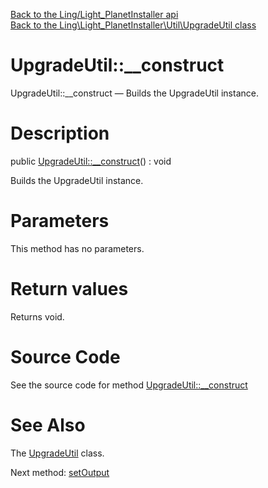 [Back to the Ling/Light_PlanetInstaller api](https://github.com/lingtalfi/Light_PlanetInstaller/blob/master/doc/api/Ling/Light_PlanetInstaller.md)<br>
[Back to the Ling\Light_PlanetInstaller\Util\UpgradeUtil class](https://github.com/lingtalfi/Light_PlanetInstaller/blob/master/doc/api/Ling/Light_PlanetInstaller/Util/UpgradeUtil.md)


UpgradeUtil::__construct
================



UpgradeUtil::__construct — Builds the UpgradeUtil instance.




Description
================


public [UpgradeUtil::__construct](https://github.com/lingtalfi/Light_PlanetInstaller/blob/master/doc/api/Ling/Light_PlanetInstaller/Util/UpgradeUtil/__construct.md)() : void




Builds the UpgradeUtil instance.




Parameters
================

This method has no parameters.


Return values
================

Returns void.








Source Code
===========
See the source code for method [UpgradeUtil::__construct](https://github.com/lingtalfi/Light_PlanetInstaller/blob/master/Util/UpgradeUtil.php#L52-L56)


See Also
================

The [UpgradeUtil](https://github.com/lingtalfi/Light_PlanetInstaller/blob/master/doc/api/Ling/Light_PlanetInstaller/Util/UpgradeUtil.md) class.

Next method: [setOutput](https://github.com/lingtalfi/Light_PlanetInstaller/blob/master/doc/api/Ling/Light_PlanetInstaller/Util/UpgradeUtil/setOutput.md)<br>


